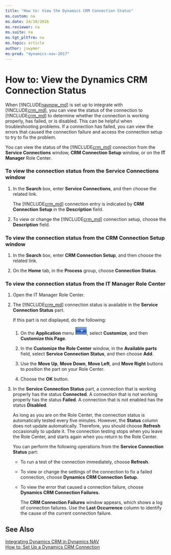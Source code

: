 ```yaml
---
title: "How to: View the Dynamics CRM Connection Status"
ms.custom: na
ms.date: 24/10/2016
ms.reviewer: na
ms.suite: na
ms.tgt_pltfrm: na
ms.topic: article
author: jswymer
ms-prod: "dynamics-nav-2017"
---
```

# How to: View the Dynamics CRM Connection Status
When [!INCLUDE[navnow_md](includes/navnow_md.md)] is set up to integrate with [!INCLUDE[crm_md](includes/crm_md.md)], you can view the status of the connection to [!INCLUDE[crm_md](includes/crm_md.md)] to determine whether the connection is working properly, has failed, or is disabled. This can be helpful when troubleshooting problems. If a connection has failed, you can view the errors that caused the connection failure and access the connection setup to try to fix the problem.  

 You can view the status of the [!INCLUDE[crm_md](includes/crm_md.md)] connection from the **Service Connections** window, **CRM Connection Setup** window, or on the **IT Manager** Role Center.  

### To view the connection status from the Service Connections window  

1.  In the **Search** box, enter **Service Connections**, and then choose the related link.  

     The [!INCLUDE[crm_md](includes/crm_md.md)] connection entry is indicated by **CRM Connection Setup** in the **Description** field.  

2.  To view or change the [!INCLUDE[crm_md](includes/crm_md.md)] connection setup, choose the **Description** field.  

### To view the connection status from the CRM Connection Setup window  

1.  In the **Search** box, enter **CRM Connection Setup**, and then choose the related link.  

2.  On the **Home** tab, in the **Process** group, choose **Connection Status**.  

### To view the connection status from the IT Manager Role Center  

1.  Open the IT Manager Role Center.  

2.  The [!INCLUDE[crm_md](includes/crm_md.md)] connection status is available in the **Service Connection Status** part.  

     If this part is not displayed, do the following:  

    1.  On the **Application** menu ![Dynamics NAV Application menu](media/ApplicationMenuIcon.png), select **Customize**, and then **Customize this Page**.  

    2.  In the **Customize the Role Center** window, in the **Available parts** field, select **Service Connection Status**, and then choose **Add**.  

    3.  Use the **Move Up**, **Move Down**, **Move Left**, and **Move Right** buttons to position the part on your Role Center.  

    4.  Choose the **OK** button.  

3.  In the **Service Connection Status** part, a connection that is working properly has the status **Connected**. A connection that is not working properly has the status **Failed**. A connection that is not enabled has the status **Disabled**.  

     As long as you are on the Role Center, the connection status is automatically tested every five minutes. However, the **Status** column does not update automatically. Therefore, you should choose **Refresh** occasionally to update it. The connection testing stops when you leave the Role Center, and starts again when you return to the Role Center.  

     You can perform the following operations from the **Service Connection Status** part:  

    -   To run a test of the connection immediately, choose **Refresh**.  

    -   To view or change the settings of the connection to fix a failed connection, choose **Dynamics CRM Connection Setup.**  

    -   To view the error that caused a connection failure, choose **Dynamics CRM Connection Failures.**  

         The **CRM Connection Failures** window appears, which shows a log of connection failures. Use the **Last Occurrence** column to identify the cause of the current connection failure.  

## See Also  
 [Integrating Dynamics CRM in Dynamics NAV](Integrating-Dynamics-CRM-in-Dynamics-NAV.md)   
 [How to: Set Up a Dynamics CRM Connection](How-to-Set-Up-a-Dynamics-CRM-Connection.md)
